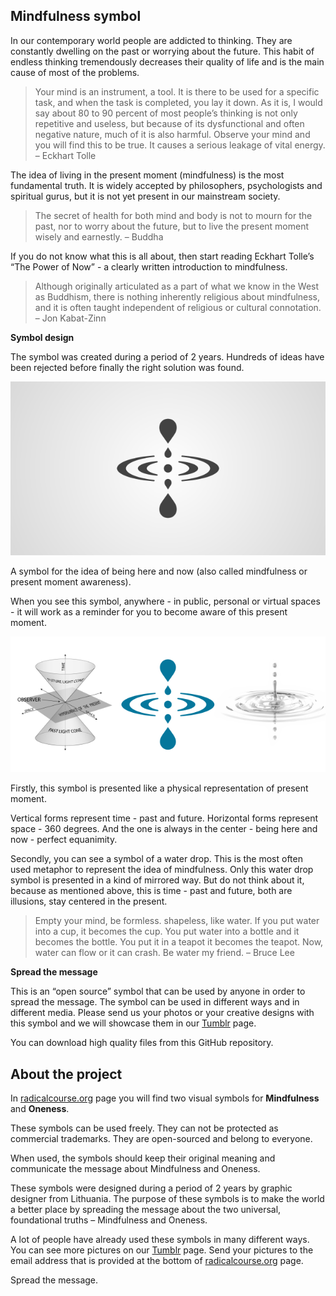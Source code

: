 ## Mindfulness symbol ##

In our contemporary world people are addicted to thinking. They are constantly dwelling on the past or worrying about the future. This habit of endless thinking tremendously decreases their quality of life and is the main cause of most of the problems.

> Your mind is an instrument, a tool. It is there to be used for a specific task, and when the task is completed, you lay it down. As it is, I would say about 80 to 90 percent of most people’s thinking is not only repetitive and useless, but because of its dysfunctional and often negative nature, much of it is also harmful. Observe your mind and you will find this to be true. It causes a serious leakage of vital energy. 
– Eckhart Tolle

The idea of living in the present moment (mindfulness) is the most fundamental truth. It is widely accepted by philosophers, psychologists and spiritual gurus, but it is not yet present in our mainstream society.

> The secret of health for both mind and body is not to mourn for the past, nor to worry about the future, but to live the present moment wisely and earnestly. 
– Buddha

If you do not know what this is all about, then start reading Eckhart Tolle’s “The Power of Now” - a clearly written introduction to mindfulness.

> Although originally articulated as a part of what we know in the West as Buddhism, there is nothing inherently religious about mindfulness, and it is often taught independent of religious or cultural connotation. 
– Jon Kabat-Zinn

**Symbol design**

The symbol was created during a period of 2 years. Hundreds of ideas have been rejected before finally the right solution was found.

![Mindfulness meditation, being here and now, consciousness symbol, reminder, tattoo](https://github.com/radicalcourse/mindfulness-symbol/blob/master/Mindfulness%20symbol/mindfulness-symbol-small.png?raw=true)

A symbol for the idea of being here and now (also called mindfulness or present moment awareness).

When you see this symbol, anywhere - in public, personal or virtual spaces - it will work as a reminder for you to become aware of this present moment.

![Living in the present moment awareness, zen, buddhist, equanimity symbol, reminder, tattoo. Scientific physical representation of a time. Water drop.](https://github.com/radicalcourse/mindfulness-symbol/blob/master/Mindfulness%20symbol/mindfulness-symbol-explanation.png?raw=true)

Firstly, this symbol is presented like a physical representation of present moment.

Vertical forms represent time - past and future. Horizontal forms represent space - 360 degrees. And the one is always in the center - being here and now - perfect equanimity.

Secondly, you can see a symbol of a water drop. This is the most often used metaphor to represent the idea of mindfulness. Only this water drop symbol is presented in a kind of mirrored way. But do not think about it, because as mentioned above, this is time - past and future, both are illusions, stay centered in the present.

> Empty your mind, be formless. shapeless, like water. If you put water into a cup, it becomes the cup. You put water into a bottle and it becomes the bottle. You put it in a teapot it becomes the teapot. Now, water can flow or it can crash. Be water my friend. 
– Bruce Lee

**Spread the message**

This is an “open source” symbol that can be used by anyone in order to spread the message. The symbol can be used in different ways and in different media. Please send us your photos or your creative designs with this symbol and we will showcase them in our [Tumblr](https://radicalcourse.tumblr.com/) page.

You can download high quality files from this GitHub repository.

## About the project ##

In [radicalcourse.org](https://radicalcourse.org) page you will find two visual symbols for **Mindfulness** and **Oneness**.

These symbols can be used freely. They can not be protected as commercial trademarks. They are open-sourced and belong to everyone.

When used, the symbols should keep their original meaning and communicate the message about Mindfulness and Oneness.

These symbols were designed during a period of 2 years by graphic designer from Lithuania. The purpose of these symbols is to make the world a better place by spreading the message about the two universal, foundational truths – Mindfulness and Oneness.

A lot of people have already used these symbols in many different ways. You can see more pictures on our [Tumblr](https://radicalcourse.tumblr.com/) page. Send your pictures to the email address that is provided at the bottom of [radicalcourse.org](https://radicalcourse.org) page.

Spread the message.
